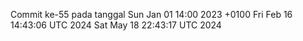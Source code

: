 Commit ke-55 pada tanggal Sun Jan 01 14:00 2023 +0100
Fri Feb 16 14:43:06 UTC 2024
Sat May 18 22:43:17 UTC 2024
